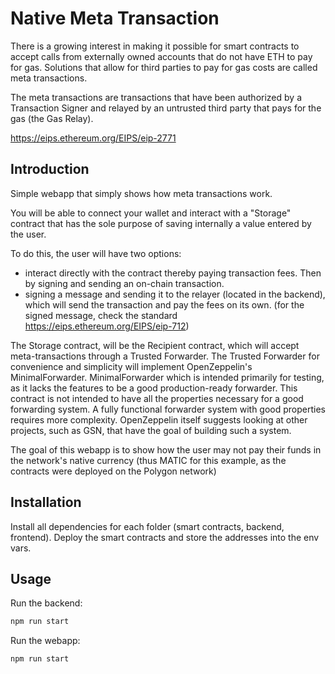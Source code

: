 # Native Meta Transaction

There is a growing interest in making it possible for smart contracts to accept calls from externally owned accounts that do not have ETH to pay for gas. Solutions that allow for third parties to pay for gas costs are called meta transactions.

The meta transactions are transactions that have been authorized by a Transaction Signer and relayed by an untrusted third party that pays for the gas (the Gas Relay).

https://eips.ethereum.org/EIPS/eip-2771

## Introduction

Simple webapp that simply shows how meta transactions work.

You will be able to connect your wallet and interact with a "Storage" contract that has the sole purpose of saving internally a value entered by the user.

To do this, the user will have two options:

- interact directly with the contract thereby paying transaction fees. Then by signing and sending an on-chain transaction.
- signing a message and sending it to the relayer (located in the backend), which will send the transaction and pay the fees on its own. (for the signed message, check the standard https://eips.ethereum.org/EIPS/eip-712)

The Storage contract, will be the Recipient contract, which will accept meta-transactions through a Trusted Forwarder.
The Trusted Forwarder for convenience and simplicity will implement OpenZeppelin's MinimalForwarder.
MinimalForwarder which is intended primarily for testing, as it lacks the features to be a good production-ready forwarder. 
This contract is not intended to have all the properties necessary for a good forwarding system. 
A fully functional forwarder system with good properties requires more complexity. 
OpenZeppelin itself suggests looking at other projects, such as GSN, that have the goal of building such a system.

The goal of this webapp is to show how the user may not pay their funds in the network's native currency (thus MATIC for this example, as the contracts were deployed on the Polygon network)

## Installation

Install all dependencies for each folder (smart contracts, backend, frontend).
Deploy the smart contracts and store the addresses into the env vars.

## Usage

Run the backend:

```bash
npm run start
```

Run the webapp:

```bash
npm run start
```
